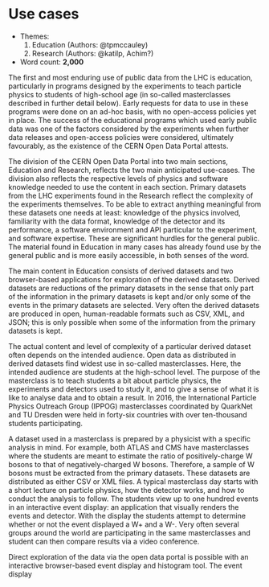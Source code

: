 # Use cases

- Themes:
    1. Education (Authors: @tpmccauley)
    2. Research (Authors: @katilp, Achim?)
- Word count: **2,000**

The first and most enduring use of public data from the LHC is education, particularly in programs designed by the experiments to teach particle physics to students of high-school age (in so-called masterclasses described in further detail below). Early requests for data to use in these programs were done on an ad-hoc basis, with no open-access policies yet in place. The success of the educational programs which used early public data was one of the factors considered by the experiments when further data releases and open-access policies were considered, ultimately favourably, as the existence of the CERN Open Data Portal attests.

The division of the CERN Open Data Portal into two main sections, Education and Research, reflects the two main anticipated use-cases. The division also reflects the respective levels of physics and software knowledge needed to use the content in each section. Primary datasets from the LHC experiments found in the Research reflect the complexity of the experiments themselves. To be able to extract anything meaningful from these datasets one needs at least: knowledge of the physics involved, familiarity with the data format, knowledge of the detector and its performance, a software environment and API particular to the experiment, and software expertise. These are significant hurdles for the general public. The material found in Education in many cases has already found use by the general public and is more easily accessible, in both senses of the word. 

The main content in Education consists of derived datasets and two browser-based applications for exploration of the derived datasets.
Derived datasets are reductions of the primary datasets in the sense that only part of the information in the primary datasets is kept and/or only some of the events in the primary datasets are selected. Very often the derived datasets are produced in open, human-readable formats such as CSV, XML, and JSON; this is only possible when some of the information from the primary datasets is kept. 

The actual content and level of complexity of a particular derived dataset often depends on the intended audience. Open data as distributed in derived datasets find widest use in so-called masterclasses. Here, the intended audience are students at the high-school level. The purpose of the masterclass is to teach students a bit about particle physics, the experiments and detectors used to study it, and to give a sense of what it is like to analyse data and to obtain a result. In 2016, the International Particle Physics Outreach Group (IPPOG) masterclasses  coordinated by QuarkNet and TU Dresden were held in forty-six countries with over ten-thousand students participating.

A dataset used in a masterclass is prepared by a physicist with a specific analysis in mind. For example, both ATLAS and CMS have masterclasses where the students are meant to estimate the ratio of positively-charge W bosons to that of negatively-charged W bosons. Therefore, a sample of W bosons must be extracted from the primary datasets. These datasets are distributed as either CSV or XML files. A typical masterclass day starts with a short lecture on particle physics, how the detector works, and how to conduct the analysis to follow. The students view up to one hundred events in an interactive event display: an application that visually renders the events and detector. With the display the students attempt to determine whether or not the event displayed a W+ and a W-. Very often several groups around the world are participating in the same masterclasses and student can then compare results via a video conference. 

Direct exploration of the data via the open data portal is possible with an interactive browser-based event display and histogram tool. The event display 
